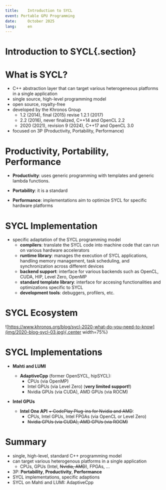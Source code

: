 ```yaml
---
title:    Introduction to SYCL
event: Portable GPU Programming
date:     October 2025
lang:     en
---
```


# Introduction to SYCL{.section}

# What is SYCL?

 - C++ abstraction layer that can target various heterogeneous platforms in a single application
 - single source, high-level programming model
 - open source, royalty-free
 - developed by the Khronos Group 
    - 1.2 (2014), final (2015) revise 1.2.1 (2017)
    - 2.2 (2016), never finalized, C++14 and OpenCL 2.2
    - 2020 (2021), revision 9 (2024), C++17 and OpenCL 3.0
 - focused on 3P (Productivity, Portability, Performance)


# Productivity, Portability, Performance

 - **Productivity**: uses generic programming with templates and generic lambda functions.


 - **Portability**: it is a standard


 - **Performance**: implementations aim to optimize SYCL for specific hardware platforms

# SYCL Implementation


  - specific  adaptation of the SYCL programming model
    - **compilers**:  translate the SYCL code into machine code that can run on various hardware accelerators
    - **runtime library**: manages the execution of SYCL applications, handling  memory management, task scheduling, and synchronization across different devices
    - **backend support**: interface for various backends such as OpenCL, CUDA, HIP,  Level Zero, OpenMP
    - **standard template library**: interface for accesing functionalities and optimizations specific to SYCL
    - **development tools**: debuggers, profilers, etc.


# SYCL Ecosystem

![https://www.khronos.org/blog/sycl-2020-what-do-you-need-to-know](img/2020-blog-sycl-03.jpg){.center width=75%}


# SYCL Implementations

- **Mahti and LUMI**
   - **AdaptiveCpp** (former OpenSYCL, hipSYCL):
     - CPUs (via OpenMP)
     - Intel GPUs (via Level Zero) (**very limited support!**)
     - Nvidia GPUs (via CUDA), AMD GPUs (via ROCM)

- **Intel GPUs**
  - **Intel One API** ~~+ CodePlay Plug-ins for Nvidia and AMD~~:
    - CPUs, Intel GPUs, Intel FPGAs (via OpenCL or Level Zero)
    - ~~Nvidia GPUs (via CUDA), AMD GPUs (via ROCM)~~


# Summary

 - single, high-level, standard C++  programming model 
 - can target various heterogenous platforms in a single application
     - CPUs, GPUs (Intel, ~~Nvidia, AMD~~), FPGAs, ...
 - 3P: **Portability**, **Productivity**, **Performance**
 - SYCL implementations, specific adaptions 
 - SYCL on Mahti and LUMI: AdaptiveCpp
